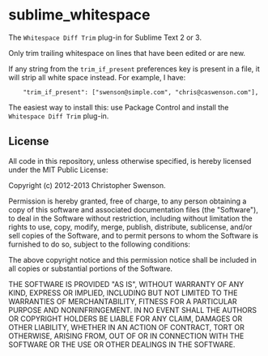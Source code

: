 sublime_whitespace
==================

The `Whitespace Diff Trim` plug-in for Sublime Text 2 or 3.

Only trim trailing whitespace on lines that have been edited or are new.

If any string from the `trim_if_present` preferences key is present in a file,
it will strip all white space instead.
For example, I have:

    	"trim_if_present": ["swenson@simple.com", "chris@caswenson.com"],

The easiest way to install this: use Package Control and install the
`Whitespace Diff Trim` plug-in.

License
-------

All code in this repository, unless otherwise specified, is hereby
licensed under the MIT Public License:

Copyright (c) 2012-2013 Christopher Swenson.

 Permission is hereby granted, free of charge, to any person
 obtaining a copy of this software and associated documentation
 files (the "Software"), to deal in the Software without
 restriction, including without limitation the rights to use,
 copy, modify, merge, publish, distribute, sublicense, and/or sell
 copies of the Software, and to permit persons to whom the
 Software is furnished to do so, subject to the following
 conditions:

 The above copyright notice and this permission notice shall be
 included in all copies or substantial portions of the Software.

 THE SOFTWARE IS PROVIDED "AS IS", WITHOUT WARRANTY OF ANY KIND,
 EXPRESS OR IMPLIED, INCLUDING BUT NOT LIMITED TO THE WARRANTIES
 OF MERCHANTABILITY, FITNESS FOR A PARTICULAR PURPOSE AND
 NONINFRINGEMENT. IN NO EVENT SHALL THE AUTHORS OR COPYRIGHT
 HOLDERS BE LIABLE FOR ANY CLAIM, DAMAGES OR OTHER LIABILITY,
 WHETHER IN AN ACTION OF CONTRACT, TORT OR OTHERWISE, ARISING
 FROM, OUT OF OR IN CONNECTION WITH THE SOFTWARE OR THE USE OR
 OTHER DEALINGS IN THE SOFTWARE.
